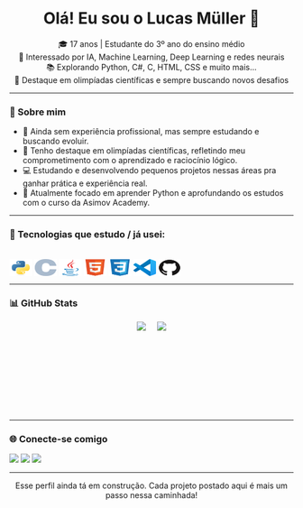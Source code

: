 <h1 align="center">Olá! Eu sou o Lucas Müller 👋</h1>

<p align="center">
🎓 17 anos | Estudante do 3º ano do ensino médio <br>
🤖 Interessado por IA, Machine Learning, Deep Learning e redes neurais <br>
📚 Explorando Python, C#, C, HTML, CSS e muito mais... <br>
🏅 Destaque em olimpíadas científicas e sempre buscando novos desafios
</p>

---

### 🚀 Sobre mim

- 📌 Ainda sem experiência profissional, mas sempre estudando e buscando evoluir.
- 🧪 Tenho destaque em olimpíadas científicas, refletindo meu comprometimento com o aprendizado e raciocínio lógico.
- 💻 Estudando e desenvolvendo pequenos projetos nessas áreas pra ganhar prática e experiência real.
- 🔬 Atualmente focado em aprender Python e aprofundando os estudos com o curso da Asimov Academy.

---

### 🧰 Tecnologias que estudo / já usei:

<div style="display: inline_block"><br>
  <img align="center" alt="Python" height="30" width="40" src="https://raw.githubusercontent.com/devicons/devicon/master/icons/python/python-original.svg">
  <img align="center" alt="C" height="30" width="40" src="https://raw.githubusercontent.com/devicons/devicon/master/icons/c/c-original.svg">
  <img align="center" alt="Java" height="30" width="40" src="https://raw.githubusercontent.com/devicons/devicon/master/icons/java/java-original.svg">
  <img align="center" alt="HTML" height="30" width="40" src="https://raw.githubusercontent.com/devicons/devicon/master/icons/html5/html5-original.svg">
  <img align="center" alt="CSS" height="30" width="40" src="https://raw.githubusercontent.com/devicons/devicon/master/icons/css3/css3-original.svg">
  <img align="center" alt="VSCode" height="30" width="40" src="https://raw.githubusercontent.com/devicons/devicon/master/icons/vscode/vscode-original.svg">
  <img align="center" alt="GitHub" height="30" width="40" src="https://raw.githubusercontent.com/devicons/devicon/master/icons/github/github-original.svg">
</div>

---

### 📊 GitHub Stats

<div align="center" style="display: flex; justify-content: center; gap: 20px; flex-wrap: wrap;">
  <img height="160em" src="https://github-readme-stats.vercel.app/api?username=LucasMuller76&show_icons=true&theme=dark&include_all_commits=true&count_private=true"/>
  <img height="160em" src="https://github-readme-stats.vercel.app/api/top-langs/?username=LucasMuller76&layout=compact&langs_count=7&theme=dark"/>
</div>

---

### 🌐 Conecte-se comigo

<div>
  <a href="https://www.instagram.com/10_muller/?next=%2F" target="_blank"><img src="https://img.shields.io/badge/-Instagram-%23E4405F?style=for-the-badge&logo=instagram&logoColor=white" /></a>
  <a href="https://www.linkedin.com/in/lucas-müller76" target="_blank"><img src="https://img.shields.io/badge/-LinkedIn-%230077B5?style=for-the-badge&logo=linkedin&logoColor=white" /></a>
  <a href="mailto:lucasmuller20082@gmail.com"><img src="https://img.shields.io/badge/Gmail-D14836?style=for-the-badge&logo=gmail&logoColor=white" /></a>
</div>

---

<p align="center">Esse perfil ainda tá em construção. Cada projeto postado aqui é mais um passo nessa caminhada!</p>

